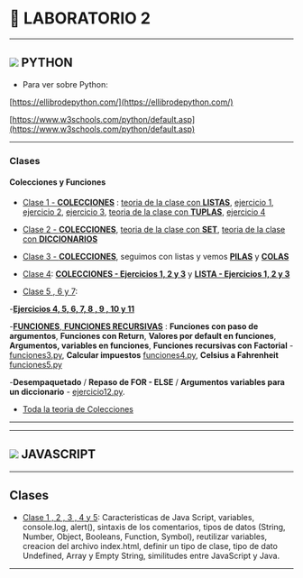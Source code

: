 # :book: LABORATORIO 2

---

## <img src="https://img.icons8.com/color/36/000000/python--v1.png"/> PYTHON

- Para ver sobre Python:

[https://ellibrodepython.com/](https://ellibrodepython.com/)

[https://www.w3schools.com/python/default.asp](https://www.w3schools.com/python/default.asp)

---

### Clases


#### Colecciones y Funciones 

- [Clase 1 - **COLECCIONES**](https://github.com/eugenia1984/UTN-FRSR-Programacion-1year-2semester/tree/main/laboratorio2/clase1_2_3) :  [teoria de la clase con **LISTAS**](https://github.com/eugenia1984/UTN-FRSR-Programacion-1year-2semester/tree/main/laboratorio2/clase1_2_3/listas.py),  [ejercicio 1](https://github.com/eugenia1984/UTN-FRSR-Programacion-1year-2semester/tree/main/laboratorio2/clase1_2_3/ejercicio1.py),  [ejercicio 2](https://github.com/eugenia1984/UTN-FRSR-Programacion-1year-2semester/tree/main/laboratorio2/clase1_2_3/ejercicio2.py),  [ejercicio 3](https://github.com/eugenia1984/UTN-FRSR-Programacion-1year-2semester/tree/main/laboratorio2/clase1_2_3/ejercicio3.py),  [teoria de la clase con **TUPLAS**](https://github.com/eugenia1984/UTN-FRSR-Programacion-1year-2semester/tree/main/laboratorio2/clase1_2_3/tuplas.py), [ejercicio 4](https://github.com/eugenia1984/UTN-FRSR-Programacion-1year-2semester/tree/main/laboratorio2/clase1_2_3/ejercicio4.py)


- [Clase 2 - **COLECCIONES**](https://github.com/eugenia1984/UTN-FRSR-Programacion-1year-2semester/tree/main/laboratorio2/clase1_2_3),  [teoria de la clase con **SET**](https://github.com/eugenia1984/UTN-FRSR-Programacion-1year-2semester/tree/main/laboratorio2/clase1_2_3/set.py),  [teoria de la clase con **DICCIONARIOS**](https://github.com/eugenia1984/UTN-FRSR-Programacion-1year-2semester/tree/main/laboratorio2/clase1_2_/diciconarios.py)


- [Clase 3 - **COLECCIONES**](https://github.com/eugenia1984/UTN-FRSR-Programacion-1year-2semester/tree/main/laboratorio2/clase1_2_3), seguimos con listas y vemos [**PILAS**](https://github.com/eugenia1984/UTN-FRSR-Programacion-1year-2semester/tree/main/laboratorio2/clase1_2_3/pilas.py) y [**COLAS**](https://github.com/eugenia1984/UTN-FRSR-Programacion-1year-2semester/tree/main/laboratorio2/clase1_2_3/colas.py)


- [Clase 4](https://github.com/eugenia1984/UTN-FRSR-Programacion-1year-2semester/tree/main/laboratorio2/clase4_5_6): [**COLECCIONES - Ejercicios 1, 2 y 3**](https://github.com/eugenia1984/UTN-FRSR-Programacion-1year-2semester/tree/main/laboratorio2/clase4_5_6/colecciones) y [**LISTA - Ejercicios 1, 2 y 3**](https://github.com/eugenia1984/UTN-FRSR-Programacion-1year-2semester/tree/main/laboratorio2/clase4_5_6/lista)


- [Clase 5 , 6 y 7](https://github.com/eugenia1984/UTN-FRSR-Programacion-1year-2semester/tree/main/laboratorio2/clase4_5_6_7): 

-[**Ejercicios 4, 5, 6, 7, 8 , 9 , 10 y 11**](https://github.com/eugenia1984/UTN-FRSR-Programacion-1year-2semester/tree/main/laboratorio2/clase4_5_6_7/) 

-[**FUNCIONES**, **FUNCIONES RECURSIVAS**](https://github.com/eugenia1984/UTN-FRSR-Programacion-1year-2semester/tree/main/laboratorio2/clase4_5_6_/funciones) : **Funciones con paso de argumentos**, **Funciones con Return**, **Valores por default en funciones**, **Argumentos, variables en funciones**, **Funciones recursivas con Factorial** - [funciones3.py](https://github.com/eugenia1984/UTN-FRSR-Programacion-1year-2semester/tree/main/laboratorio2/clase4_5_6_/funciones/funciones3.py), **Calcular impuestos** [funciones4.py](https://github.com/eugenia1984/UTN-FRSR-Programacion-1year-2semester/tree/main/laboratorio2/clase4_5_6_/funciones/funciones4.py), **Celsius a Fahrenheit** [funciones5.py](https://github.com/eugenia1984/UTN-FRSR-Programacion-1year-2semester/tree/main/laboratorio2/clase4_5_6_/funciones/funciones5.py)

-**Desempaquetado** / **Repaso de FOR - ELSE** / **Argumentos variables para un diccionario** - [ejercicio12.py](https://github.com/eugenia1984/UTN-FRSR-Programacion-1year-2semester/tree/main/laboratorio2/clase4_5_6_7/ejercicio12.py). 


- [Toda la teoria de Colecciones](https://github.com/eugenia1984/UTN-FRSR-Programacion-1year-2semester/tree/main/laboratorio2/clase1_2_3/README.md)


---
---

## <img src="https://img.icons8.com/color/36/000000/javascript--v1.png"/> JAVASCRIPT

---

## Clases


- [Clase 1 , 2 , 3 , 4 y 5](https://github.com/eugenia1984/UTN-FRSR-Programacion-1year-2semester/tree/main/laboratorio2/javascript/clase1_2_3_4_5): Caracteristicas de Java Script, variables, console.log, alert(), sintaxis de los comentarios, tipos de datos (String, Number, Object, Booleans, Function, Symbol), reutilizar variables, creacion del archivo index.html, definir un tipo de clase, tipo de dato Undefined, Array y Empty String, similitudes entre JavaScript y Java.


---

